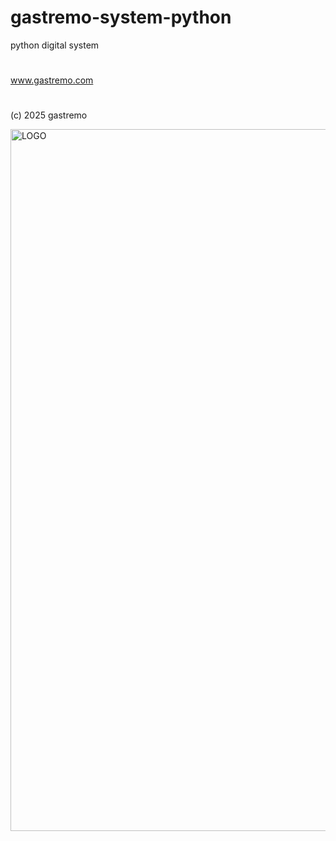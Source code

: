 # gastremo-system-python
python digital system
#
www.gastremo.com
#
(c) 2025
gastremo

<img width="794" height="1123" alt="LOGO" src="https://github.com/user-attachments/assets/79c67728-aba3-48b7-8593-64e81587c6f7" />
